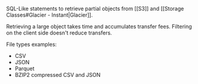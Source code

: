 SQL-Like statements to retrieve partial objects from [[S3]] and [[Storage Classes#Glacier - Instant|Glacier]].

Retrieving a large object takes time and accumulates transfer fees. Filtering on the client side doesn't reduce transfers.

File types examples:
- CSV
- JSON
- Parquet
- BZIP2 compressed CSV and JSON


